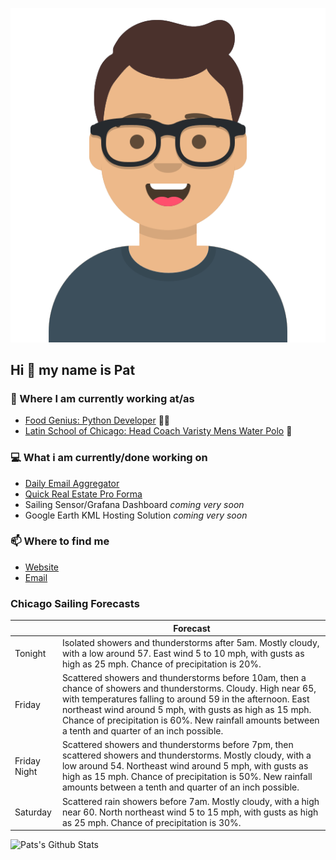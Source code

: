 [![Social banner for p-j-falconer](https://raw.githubusercontent.com/P-J-FALCONER/P-J-FALCONER/master/assets/avataaars.svg)](https://patfalconer.com/)
## Hi :wave: my name is Pat

### 💼 Where I am currently working at/as
- [Food Genius: Python Developer](https://getfoodgenius.com/) 🍔🐍
- [Latin School of Chicago: Head Coach Varisty Mens Water Polo](https://www.latinschool.org/) 🤽


### 💻 What i am currently/done working on
 - [Daily Email Aggregator](https://github.com/P-J-FALCONER/dott_daily_mail)
 - [Quick Real Estate Pro Forma](https://github.com/P-J-FALCONER/henry)
 - Sailing Sensor/Grafana Dashboard *coming very soon*
 - Google Earth KML Hosting Solution *coming very soon*

### 📫 Where to find me
 - [Website](https://patfalconer.com/)
 - [Email](mailto:patrick.j.falconer@gmail.com)


### Chicago Sailing Forecasts
|   | Forecast  |
|---|---|
| Tonight | Isolated showers and thunderstorms after 5am. Mostly cloudy, with a low around 57. East wind 5 to 10 mph, with gusts as high as 25 mph. Chance of precipitation is 20%. |
| Friday | Scattered showers and thunderstorms before 10am, then a chance of showers and thunderstorms. Cloudy. High near 65, with temperatures falling to around 59 in the afternoon. East northeast wind around 5 mph, with gusts as high as 15 mph. Chance of precipitation is 60%. New rainfall amounts between a tenth and quarter of an inch possible. |
| Friday Night | Scattered showers and thunderstorms before 7pm, then scattered showers and thunderstorms. Mostly cloudy, with a low around 54. Northeast wind around 5 mph, with gusts as high as 15 mph. Chance of precipitation is 50%. New rainfall amounts between a tenth and quarter of an inch possible. |
| Saturday | Scattered rain showers before 7am. Mostly cloudy, with a high near 60. North northeast wind 5 to 15 mph, with gusts as high as 25 mph. Chance of precipitation is 30%. |

![Pats's Github Stats](https://github-readme-stats.vercel.app/api?username=p-j-falconer&show_icons=true&theme=radical)
